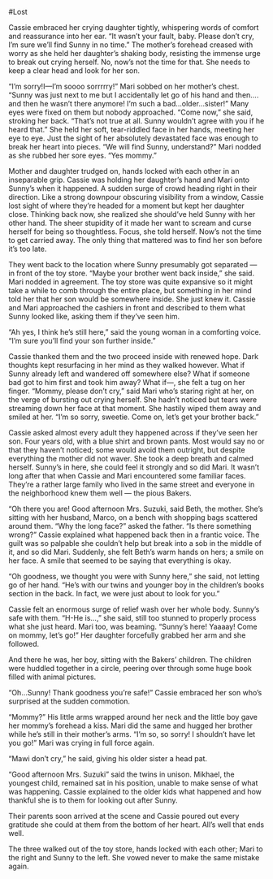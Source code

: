 #Lost

Cassie embraced her crying daughter tightly, whispering words of comfort and reassurance into her ear. “It wasn’t your fault, baby. Please don’t cry, I’m sure we’ll find Sunny in no time.” The mother’s forehead creased with worry as she held her daughter’s shaking body, resisting the immense urge to break out crying herself. No, now’s not the time for that. She needs to keep a clear head and look for her son.

“I’m sorry!I—I’m soooo sorrrrry!” Mari sobbed on her mother’s chest. “Sunny was just next to me but I accidentally let go of his hand and then…. and then he wasn’t there anymore! I’m such a bad…older…sister!” Many eyes were fixed on them but nobody approached. “Come now,” she said, stroking her back. “That’s not true at all. Sunny wouldn’t agree with you if he heard that.” She held her soft, tear-riddled face in her hands, meeting her eye to eye. Just the sight of her absolutely devastated face was enough to break her heart into pieces. “We will find Sunny, understand?” Mari nodded as she rubbed her sore eyes. “Yes mommy.”

Mother and daughter trudged on, hands locked with each other in an inseparable grip. Cassie was holding her daughter’s hand and Mari onto Sunny’s when it happened. A sudden surge of crowd heading right in their direction. Like a strong downpour obscuring visibility from a window, Cassie lost sight of where they’re headed for a moment but kept her daughter close. Thinking back now, she realized she should’ve held Sunny with her other hand. The sheer stupidity of it made her want to scream and curse herself for being so thoughtless. Focus, she told herself. Now’s not the time to get carried away. The only thing that mattered was to find her son before it’s too late.

They went back to the location where Sunny presumably got separated — in front of the toy store. “Maybe your brother went back inside,” she said. Mari nodded in agreement. The toy store was quite expansive so it might take a while to comb through the entire place, but something in her mind told her that her son would be somewhere inside. She just knew it. Cassie and Mari approached the cashiers in front and described to them what Sunny looked like, asking them if they’ve seen him.

“Ah yes, I think he’s still here,” said the young woman in a comforting voice. “I’m sure you’ll find your son further inside.”

Cassie thanked them and the two proceed inside with renewed hope. Dark thoughts kept resurfacing in her mind as they walked however. What if Sunny already left and wandered off somewhere else? What if someone bad got to him first and took him away? What if—, she felt a tug on her finger. “Mommy, please don’t cry,” said Mari who’s staring right at her, on the verge of bursting out crying herself. She hadn’t noticed but tears were streaming down her face at that moment. She hastily wiped them away and smiled at her. “I’m so sorry, sweetie. Come on, let’s get your brother back.”

Cassie asked almost every adult they happened across if they’ve seen her son. Four years old, with a blue shirt and brown pants. Most would say no or that they haven’t noticed; some would avoid them outright, but despite everything the mother did not waver. She took a deep breath and calmed herself. Sunny’s in here, she could feel it strongly and so did Mari. It wasn’t long after that when Cassie and Mari encountered some familiar faces. They’re a rather large family who lived in the same street and everyone in the neighborhood knew them well — the pious Bakers.

“Oh there you are! Good afternoon Mrs. Suzuki, said Beth, the mother. She’s sitting with her husband, Marco, on a bench with shopping bags scattered around them. “Why the long face?” asked the father. “Is there something wrong?” Cassie explained what happened back then in a frantic voice. The guilt was so palpable she couldn’t help but break into a sob in the middle of it, and so did Mari. Suddenly, she felt Beth’s warm hands on hers; a smile on her face. A smile that seemed to be saying that everything is okay.

“Oh goodness, we thought you were with Sunny here,” she said, not letting go of her hand. “He’s with our twins and younger boy in the children’s books section in the back. In fact, we were just about to look for you.”

Cassie felt an enormous surge of relief wash over her whole body. Sunny’s safe with them. “H-He is…,” she said, still too stunned to properly process what she just heard. Mari too, was beaming. “Sunny’s here! Yaaaay! Come on mommy, let’s go!” Her daughter forcefully grabbed her arm and she followed. 

And there he was, her boy, sitting with the Bakers’ children. The children were huddled together in a circle, peering over through some huge book filled with animal pictures. 

“Oh…Sunny! Thank goodness you’re safe!” Cassie embraced her son who’s surprised at the sudden commotion. 

“Mommy?” His little arms wrapped around her neck and the little boy gave her mommy’s forehead a kiss. Mari did the same and hugged her brother while he’s still in their mother’s arms. “I’m so, so sorry! I shouldn’t have let you go!” Mari was crying in full force again.

“Mawi don’t cry,” he said, giving his older sister a head pat.

“Good afternoon Mrs. Suzuki” said the twins in unison. Mikhael, the youngest child, remained sat in his position, unable to make sense of what was happening. Cassie explained to the older kids what happened and how thankful she is to them for looking out after Sunny. 

Their parents soon arrived at the scene and Cassie poured out every gratitude she could at them from the bottom of her heart. All’s well that ends well.

The three walked out of the toy store, hands locked with each other; Mari to the right and Sunny to the left. She vowed never to make the same mistake again.
